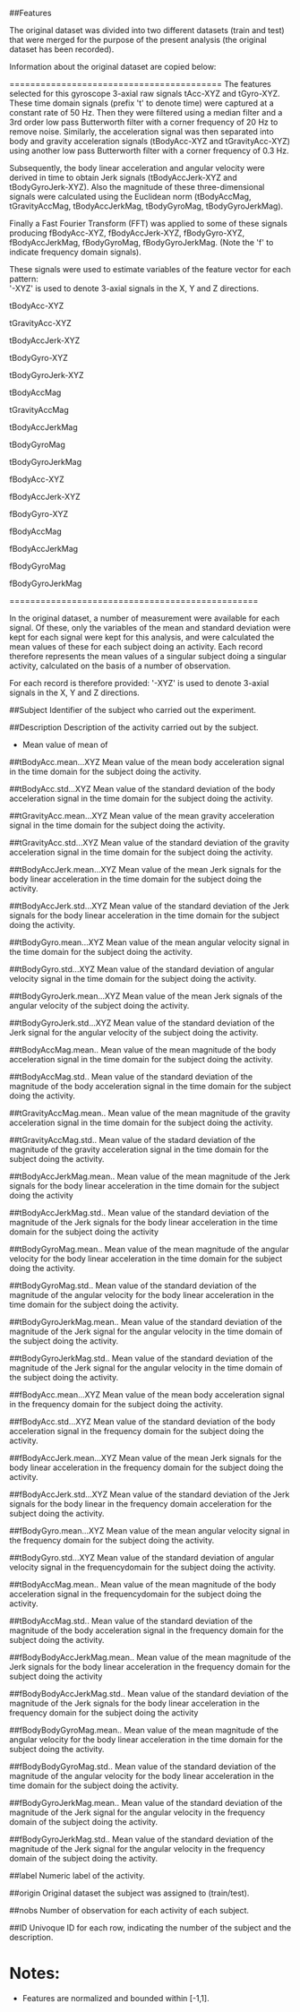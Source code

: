 ##Features


The original dataset was divided into two different datasets (train and test) that were merged for the purpose of the present analysis (the original dataset has been recorded).   

Information about the original dataset are copied below:

=========================================
The features selected for this gyroscope 3-axial raw signals tAcc-XYZ and tGyro-XYZ. These time domain signals (prefix 't' to denote time) were captured at a constant rate of 50 Hz. Then they were filtered using a median filter and a 3rd order low pass Butterworth filter with a corner frequency of 20 Hz to remove noise. Similarly, the acceleration signal was then separated into body and gravity acceleration signals (tBodyAcc-XYZ and tGravityAcc-XYZ) using another low pass Butterworth filter with a corner frequency of 0.3 Hz. 

Subsequently, the body linear acceleration and angular velocity were derived in time to obtain Jerk signals (tBodyAccJerk-XYZ and tBodyGyroJerk-XYZ). Also the magnitude of these three-dimensional signals were calculated using the Euclidean norm (tBodyAccMag, tGravityAccMag, tBodyAccJerkMag, tBodyGyroMag, tBodyGyroJerkMag). 

Finally a Fast Fourier Transform (FFT) was applied to some of these signals producing fBodyAcc-XYZ, fBodyAccJerk-XYZ, fBodyGyro-XYZ, fBodyAccJerkMag, fBodyGyroMag, fBodyGyroJerkMag. (Note the 'f' to indicate frequency domain signals). 

These signals were used to estimate variables of the feature vector for each pattern:  
'-XYZ' is used to denote 3-axial signals in the X, Y and Z directions.

tBodyAcc-XYZ

tGravityAcc-XYZ

tBodyAccJerk-XYZ

tBodyGyro-XYZ

tBodyGyroJerk-XYZ

tBodyAccMag

tGravityAccMag

tBodyAccJerkMag

tBodyGyroMag

tBodyGyroJerkMag

fBodyAcc-XYZ

fBodyAccJerk-XYZ

fBodyGyro-XYZ

fBodyAccMag

fBodyAccJerkMag

fBodyGyroMag

fBodyGyroJerkMag

================================================

In the original dataset, a number of measurement were available for each signal. Of these, only the variables of the mean and standard deviation were kept for each signal were kept for this analysis, and were calculated the mean values of these for each subject doing an activity. Each record therefore represents the mean values of a singular subject doing a singular activity, calculated on the basis of a number of observation. 

For each record is therefore provided:
'-XYZ' is used to denote 3-axial signals in the X, Y and Z directions.

##Subject
Identifier of the subject who carried out the experiment.

##Description
Description of the activity carried out by the subject.
- Mean value of mean of 

##tBodyAcc.mean...XYZ
Mean value of the mean body acceleration signal in the time domain for the subject doing the activity.

##tBodyAcc.std...XYZ
Mean value of the standard deviation of the body acceleration signal in the time domain for the subject doing the activity.

##tGravityAcc.mean...XYZ
Mean value of the mean gravity acceleration signal in the time domain for the subject doing the activity.

##tGravityAcc.std...XYZ
Mean value of the standard deviation of the gravity acceleration signal in the time domain for the subject doing the activity.

##tBodyAccJerk.mean...XYZ
Mean value of the mean Jerk signals for the body linear acceleration in the time domain for the subject doing the activity.

##tBodyAccJerk.std...XYZ
Mean value of the standard deviation of the Jerk signals for the body linear acceleration in the time domain for the subject doing the activity.

##tBodyGyro.mean...XYZ
Mean value of the mean angular velocity signal in the time domain for the subject doing the activity.

##tBodyGyro.std...XYZ
Mean value of the standard deviation of angular velocity signal in the time domain for the subject doing the activity.

##tBodyGyroJerk.mean...XYZ
Mean value of the mean Jerk signals of the angular velocity of the subject doing the activity.

##tBodyGyroJerk.std...XYZ
Mean value of the standard deviation of the Jerk signal for the angular velocity of the subject doing the activity.

##tBodyAccMag.mean..
Mean value of the mean magnitude of the body acceleration signal in the time domain for the subject doing the activity.

##tBodyAccMag.std..
Mean value of the standard deviation of the magnitude of the body acceleration signal in the time domain for the subject doing the activity.

##tGravityAccMag.mean..
Mean value of the mean magnitude of the gravity acceleration signal in the time domain for the subject doing the activity.

##tGravityAccMag.std..
Mean value of the stadard deviation of the magnitude of the gravity acceleration signal in the time domain for the subject doing the activity.

##tBodyAccJerkMag.mean..
Mean value of the mean magnitude of the Jerk signals for the body linear acceleration in the time domain for the subject doing the activity

##tBodyAccJerkMag.std..
Mean value of the standard deviation of the magnitude of the Jerk signals for the body linear acceleration in the time domain for the subject doing the activity

##tBodyGyroMag.mean..
Mean value of the mean magnitude of the angular velocity for the body linear acceleration in the time domain for the subject doing the activity.

##tBodyGyroMag.std..
Mean value of the standard deviation of the magnitude of the angular velocity for the body linear acceleration in the time domain for the subject doing the activity.

##tBodyGyroJerkMag.mean..
Mean value of the standard deviation of the magnitude of the Jerk signal for the angular velocity in the time domain of the subject doing the activity.

##tBodyGyroJerkMag.std..
Mean value of the standard deviation of the magnitude of the Jerk signal for the angular velocity in the time domain of the subject doing the activity.

##fBodyAcc.mean...XYZ
Mean value of the mean body acceleration signal in the frequency domain for the subject doing the activity.

##fBodyAcc.std...XYZ
Mean value of the standard deviation of the body acceleration signal in the frequency domain for the subject doing the activity.

##fBodyAccJerk.mean...XYZ
Mean value of the mean Jerk signals for the body linear acceleration in the frequency domain for the subject doing the activity.

##fBodyAccJerk.std...XYZ
Mean value of the standard deviation of the Jerk signals for the body linear in the frequency domain acceleration for the subject doing the activity.

##fBodyGyro.mean...XYZ
Mean value of the mean angular velocity signal in the frequency domain for the subject doing the activity.

##tBodyGyro.std...XYZ
Mean value of the standard deviation of angular velocity signal in the frequencydomain for the subject doing the activity.

##tBodyAccMag.mean..
Mean value of the mean magnitude of the body acceleration signal in the frequencydomain for the subject doing the activity.

##tBodyAccMag.std..
Mean value of the standard deviation of the magnitude of the body acceleration signal in the frequency domain for the subject doing the activity.

##fBodyBodyAccJerkMag.mean..
Mean value of the mean magnitude of the Jerk signals for the body linear acceleration in the frequency domain for the subject doing the activity

##fBodyBodyAccJerkMag.std..
Mean value of the standard deviation of the magnitude of the Jerk signals for the body linear acceleration in the frequency domain for the subject doing the activity

##fBodyBodyGyroMag.mean..
Mean value of the mean magnitude of the angular velocity for the body linear acceleration in the time domain for the subject doing the activity.

##fBodyBodyGyroMag.std..
Mean value of the standard deviation of the magnitude of the angular velocity for the body linear acceleration in the time domain for the subject doing the activity.

##fBodyGyroJerkMag.mean..
Mean value of the standard deviation of the magnitude of the Jerk signal for the angular velocity in the frequency domain of the subject doing the activity.

##fBodyGyroJerkMag.std..
Mean value of the standard deviation of the magnitude of the Jerk signal for the angular velocity in the frequency domain of the subject doing the activity.

##label
Numeric label of the activity.

##origin
Original dataset the subject was assigned to (train/test).

##nobs
Number of observation for each activity of each subject.

##ID
Univoque ID for each row, indicating the number of the subject and the description.

Notes: 
======
- Features are normalized and bounded within [-1,1].
